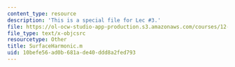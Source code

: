 ```yaml
---
content_type: resource
description: 'This is a special file for Lec #3.'
file: https://ol-ocw-studio-app-production.s3.amazonaws.com/courses/12-540-principles-of-the-global-positioning-system-spring-2012/10befe56ad0b681ade40ddd8a2fed793_SurfaceHarmonic.m
file_type: text/x-objcsrc
resourcetype: Other
title: SurfaceHarmonic.m
uid: 10befe56-ad0b-681a-de40-ddd8a2fed793
---
```

